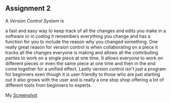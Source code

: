 ## Assignment 2

A _Version Control System_ is

a fast and easy way to keep track of all the changes and edits you make in a software or in coding it remembers everything you change and has a function for you to include the reason why you changed something.  One really great reason for version control is when collaborating on a piece it tracks all the changes everyone is making and allows all the contributing parties to work on a single piece at one time.  It allows everyone to work on different pieces or even the same piece at one time and then in the end come together for a unified effect.  Lastly version control isn't just a program for beginners even though it is user friendly to those who are just starting out it also grows with the user and is really a one stop shop offering a lot of different tools from beginners to experts.

My [Screenshot](./Screenshot1.png)
